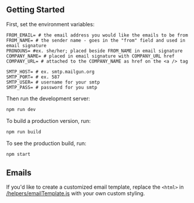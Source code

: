 ## Getting Started

First, set the environment variables:

```
FROM_EMAIL= # the email address you would like the emails to be from
FROM_NAME= # the sender name - goes in the "from" field and used in email signature
PRONOUNS= #ex. she/her; placed beside FROM_NAME in email signature
COMPANY_NAME= # placed in email signature with COMPANY_URL href
COMPANY_URL= # attached to the COMPANY_NAME as href on the <a /> tag

SMTP_HOST= # ex. smtp.mailgun.org
SMTP_PORT= # ex. 587
SMTP_USER= # username for your smtp
SMTP_PASS= # password for you smtp
```

Then run the development server:

```bash
npm run dev
```

To build a production version, run:
```bash
npm run build
```

To see the production build, run:
```bash
npm start
```

## Emails

If you'd like to create a customized email template, replace the `<html>` in
[/helpers/emailTemplate.js](./helpers/emailTemplate.js) with your own custom
styling.
